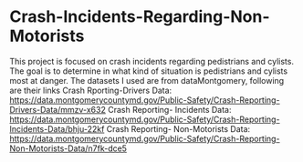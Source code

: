 # Crash-Incidents-Regarding-Non-Motorists
This project is focused on crash incidents regarding pedistrians and cylists. The goal is to determine in what kind of situation is pedistrians and cylists most at danger.
The datasets I used are from dataMontgomery, following are their links
Crash Rporting-Drivers Data: https://data.montgomerycountymd.gov/Public-Safety/Crash-Reporting-Drivers-Data/mmzv-x632
Crash Reporting- Incidents Data: https://data.montgomerycountymd.gov/Public-Safety/Crash-Reporting-Incidents-Data/bhju-22kf
Crash Reporting- Non-Motorists Data: https://data.montgomerycountymd.gov/Public-Safety/Crash-Reporting-Non-Motorists-Data/n7fk-dce5
